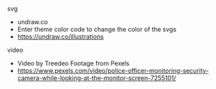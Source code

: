 svg
- undraw.co
- Enter theme color code to change the color of the svgs
- https://undraw.co/illustrations 

video
- Video by Treedeo Footage from Pexels
- https://www.pexels.com/video/police-officer-monitoring-security-camera-while-looking-at-the-monitor-screen-7255101/ 